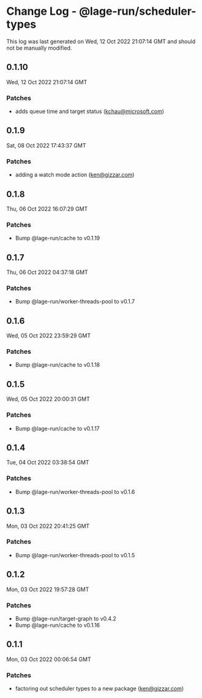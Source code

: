 # Change Log - @lage-run/scheduler-types

This log was last generated on Wed, 12 Oct 2022 21:07:14 GMT and should not be manually modified.

<!-- Start content -->

## 0.1.10

Wed, 12 Oct 2022 21:07:14 GMT

### Patches

- adds queue time and target status (kchau@microsoft.com)

## 0.1.9

Sat, 08 Oct 2022 17:43:37 GMT

### Patches

- adding a watch mode action (ken@gizzar.com)

## 0.1.8

Thu, 06 Oct 2022 16:07:29 GMT

### Patches

- Bump @lage-run/cache to v0.1.19

## 0.1.7

Thu, 06 Oct 2022 04:37:18 GMT

### Patches

- Bump @lage-run/worker-threads-pool to v0.1.7

## 0.1.6

Wed, 05 Oct 2022 23:59:29 GMT

### Patches

- Bump @lage-run/cache to v0.1.18

## 0.1.5

Wed, 05 Oct 2022 20:00:31 GMT

### Patches

- Bump @lage-run/cache to v0.1.17

## 0.1.4

Tue, 04 Oct 2022 03:38:54 GMT

### Patches

- Bump @lage-run/worker-threads-pool to v0.1.6

## 0.1.3

Mon, 03 Oct 2022 20:41:25 GMT

### Patches

- Bump @lage-run/worker-threads-pool to v0.1.5

## 0.1.2

Mon, 03 Oct 2022 19:57:28 GMT

### Patches

- Bump @lage-run/target-graph to v0.4.2
- Bump @lage-run/cache to v0.1.16

## 0.1.1

Mon, 03 Oct 2022 00:06:54 GMT

### Patches

- factoring out scheduler types to a new package (ken@gizzar.com)
